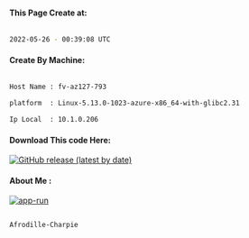 
   
#### This Page Create at:

```bash

2022-05-26 - 00:39:08 UTC

```

#### Create By Machine:

```bash

Host Name : fv-az127-793

platform  : Linux-5.13.0-1023-azure-x86_64-with-glibc2.31

Ip Local  : 10.1.0.206

```
#### Download This code Here:

[![GitHub release (latest by date)](https://img.shields.io/github/v/release/Afrodille-Charpie/App-Run-1?style=for-the-badge&label=Download)](https://github.com/Afrodille-Charpie/App-Run-1/releases) 

</p> 

#### About Me :

[![app-run](https://github.com/Afrodille-Charpie/App-Run-1/actions/workflows/app-run.yml/badge.svg)](https://github.com/Afrodille-Charpie/App-Run-1/actions/workflows/app-run.yml)

```bash

Afrodille-Charpie

```

